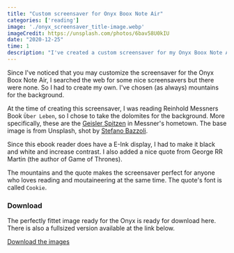 ```yaml
---
title: "Custom screensaver for Onyx Boox Note Air"
categories: ['reading']
image: './onyx_screensaver_title-image.webp'
imageCredit: https://unsplash.com/photos/6bav58U0kIU
date: "2020-12-25"
time: 1
description: "I've created a custom screensaver for my Onyx Boox Note Air - and it is available for download."
---
```


Since I've noticed that you may customize the screensaver for the Onyx Boox Note Air, I searched the web for some nice screensavers but there were none.
So I had to create my own. I've chosen (as always) mountains for the background.

At the time of creating this screensaver, I was reading Reinhold Messners Book `Über Leben`,
so I chose to take the dolomites for the background. More specifically, these are the [Geisler Spitzen](https://www.google.at/maps/place/Odlegruppa/) in Messner's hometown.
The base image is from Unsplash, shot by [Stefano Bazzoli](https://unsplash.com/@stefanobaz).

Since this ebook reader does have a E-Ink display, I had to make it black and white and increase contrast.
I also added a nice quote from George RR Martin (the author of Game of Thrones).

The mountains and the quote makes the screensaver perfect for anyone who loves reading and moutaineering at the same time.
The quote's font is called `Cookie`.

### Download
The perfectly fittet image ready for the Onyx is ready for download here.
There is also a fullsized version available at the link below.

[Download the images](https://github.com/davidkroell/davidkroell.com/tree/main/content/blogposts/2020/custom-screensaver-for-onyx-boox-note-air)

